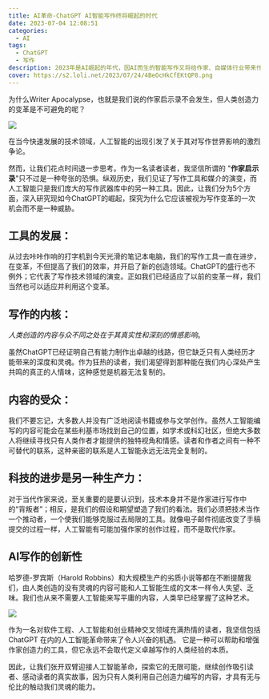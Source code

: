 ```yaml
---
title: AI革命-ChatGPT AI智能写作终将崛起的时代
date: 2023-07-04 12:08:51
categories:
  - AI
tags:
  - ChatGPT
  - 写作
description: 2023年是AI崛起的年代，因AI而生的智能写作又将给作家、自媒体行业带来什么新的变化呢？
cover: https://s2.loli.net/2023/07/24/4BeOcHkCfEKtQP8.png
---
```


为什么Writer Apocalypse，也就是我们说的作家启示录不会发生，但人类创造力的变革是不可避免的呢？

![](https://s2.loli.net/2023/07/24/hJnAavEOlF97RVH.png)

在当今快速发展的技术领域，人工智能的出现引发了关于其对写作世界影响的激烈争论。

然而，让我们花点时间退一步思考。作为一名读者读者，我坚信所谓的 "**作家启示录**"只不过是一种夸张的恐惧。纵观历史，我们见证了写作工具和媒介的演变，而人工智能只是我们庞大的写作武器库中的另一种工具。因此，让我们分为5个方面，深入研究现如今ChatGPT的崛起，探究为什么它应该被视为写作变革的一次机会而不是一种威胁。

## 工具的发展：

从过去咔咔作响的打字机到今天光滑的笔记本电脑，我们的写作工具一直在进步，在变革，不但提高了我们的效率，并开启了新的创造领域。ChatGPT的盛行也不例外；它代表了写作技术领域的演变。正如我们已经适应了以前的变革一样，我们当然也可以适应并利用这个变革。

## 写作的内核：

*人类创造的内容与众不同之处在于其真实性和深刻的情感影响*。

虽然ChatGPT已经证明自己有能力制作出卓越的线路，但它缺乏只有人类经历才能带来的深度和灵魂。作为狂热的读者，我们渴望得到那种能在我们内心深处产生共鸣的真正的人情味，这种感觉是机器无法复制的。

## 内容的受众：

我们不要忘记，大多数人并没有广泛地阅读书籍或参与文学创作。虽然人工智能编写的内容可能会在某些利基市场找到自己的位置，如学术或科幻社区，但绝大多数人将继续寻找只有人类作者才能提供的独特视角和情感。读者和作者之间有一种不可替代的联系，这种亲密的联系是人工智能永远无法完全复制的。

## 科技的进步是另一种生产力：

对于当代作家来说，至关重要的是要认识到，技术本身并不是作家进行写作中的“背叛者”；相反，是我们的假设和期望塑造了我们的看法。我们必须把技术当作一个推动者，一个使我们能够克服过去局限的工具。就像电子邮件彻底改变了手稿提交的过程一样，人工智能有可能加强作家的创作过程，而不是取代作家。

## AI写作的创新性

哈罗德-罗宾斯（Harold Robbins）和大规模生产的劣质小说等都在不断提醒我们，由人类创造的没有灵魂的内容可能和人工智能生成的文本一样令人失望、乏味。我们也从来不需要人工智能来写平庸的内容，人类早已经掌握了这种艺术。

![](https://s2.loli.net/2023/07/24/pQLkZr3nRjumNBM.png)

作为一名对软件工程、人工智能和创业精神交叉领域充满热情的读者，我坚信包括 ChatGPT 在内的人工智能革命带来了令人兴奋的机遇。 它是一种可以帮助和增强作家创造力的工具，但它永远不会取代定义卓越写作的人类经验的本质。

因此，让我们张开双臂迎接人工智能革命，探索它的无限可能，继续创作吸引读者、感动读者的真实故事，因为只有人类利用自己创造力编写的内容，才具有无与伦比的触动我们灵魂的能力。
